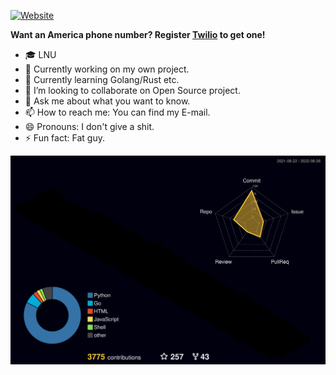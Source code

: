 
[![Website](https://img.shields.io/website?label=i0Ek3&style=for-the-badge&url=https://niter.top)](https://niter.top)

**Want an America phone number? Register [Twilio](www.twilio.com/referral/EqL6Os) to get one!**

- 🎓 LNU
- 🔭 Currently working on my own project.
- 🌱 Currently learning Golang/Rust etc.
- 👯 I’m looking to collaborate on Open Source project.
- 💬 Ask me about what you want to know.
- 📫 How to reach me: You can find my E-mail.
- 😄 Pronouns: I don't give a shit.
- ⚡ Fun fact: Fat guy.

![](profile-3d-contrib/profile-night-rainbow.svg)
